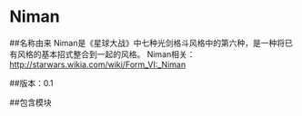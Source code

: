 # Niman

##名称由来
Niman是《星球大战》中七种光剑格斗风格中的第六种，是一种将已有风格的基本招式整合到一起的风格。
Niman相关：http://starwars.wikia.com/wiki/Form_VI:_Niman

##版本：0.1

##包含模块




